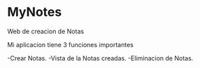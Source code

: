 # MyNotes
Web de creacion de Notas

Mi aplicacion tiene 3 funciones importantes

-Crear Notas.
-Vista de la Notas creadas.
-Eliminacion de Notas.
